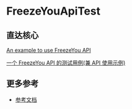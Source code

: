 # FreezeYouApiTest
## 直达核心
[An example to use FreezeYou API](https://github.com/Playhi/FreezeYouApiTest/blob/master/app/src/main/java/cf/playhi/freezeyouapitest/MainActivity.java)

[一个 FreezeYou API 的测试用例(兼 API 使用示例)](https://github.com/Playhi/FreezeYouApiTest/blob/master/app/src/main/java/cf/playhi/freezeyouapitest/MainActivity.java)

## 更多参考
* [参考文档](https://wiki.playhi.net/index.php?title=%E5%BC%80%E6%94%BE%E8%83%BD%E5%8A%9B_-_FreezeYou)
